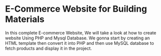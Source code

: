 # E-Commerce Website for Building Materials
In this complete E-commerce Website, We will take a look at how to create website Using PHP and Mysql Database. We gonna start by creating an HTML template then convert it into PHP and then use MySQL database to fetch products and display it in the project.

